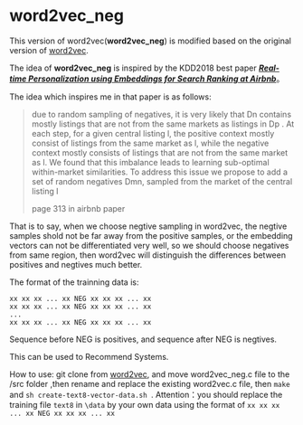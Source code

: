 # word2vec_neg
This version of word2vec(**word2vec_neg**) is modified based on the original version of [word2vec](https://github.com/dav/word2vec).

The idea of **word2vec_neg** is inspired by the KDD2018 best paper [***Real-time Personalization using Embeddings for Search Ranking at Airbnb***](http://delivery.acm.org/10.1145/3220000/3219885/p311-grbovic.pdf?ip=210.3.118.242&id=3219885&acc=OPENTOC&key=4D4702B0C3E38B35%2E4D4702B0C3E38B35%2E4D4702B0C3E38B35%2E054E54E275136550&__acm__=1556166101_672ca09c4ef3d25f5114863ff27c7c1f)。

The idea which inspires me in that paper is  as follows:

> due to random sampling of negatives, it is very likely that Dn contains mostly listings that are not from the same markets as listings in Dp . At each step, for a given central listing l, the positive context mostly consist of listings from the same market as l, while the negative context mostly consists of listings that are not from the same market as l. We found that this imbalance leads to learning sub-optimal within-market similarities. To address this issue we propose to add a set of random negatives Dmn, sampled from the market of the central listing l
>
> page 313 in airbnb paper

That is to say, when we choose negtive sampling in word2vec, the negtive samples shold not be far away from the positive samples, or the embedding vectors can not be differentiated very well, so we should choose negatives from same region, then word2vec will distinguish the differences between positives and negtives much better. 

The format of the trainning data is:

```
xx xx xx ... xx NEG xx xx xx ... xx
xx xx xx ... xx NEG xx xx xx ... xx
...
xx xx xx ... xx NEG xx xx xx ... xx
```

Sequence before NEG is positives, and sequence after NEG is negtives.

This can be used to Recommend Systems.

How to use: git clone from [word2vec](https://github.com/dav/word2vec), and move word2vec_neg.c file to the /src folder ,then rename and replace the existing word2vec.c file, then `make` and `sh create-text8-vector-data.sh `. Attention：you should replace the training file `text8` in `\data` by your own data using the format of `xx xx xx ... xx NEG xx xx xx ... xx`

